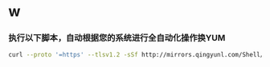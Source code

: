 # w

### 执行以下脚本，自动根据您的系统进行全自动化操作换YUM
``` bash
curl --proto '=https' --tlsv1.2 -sSf http://mirrors.qingyunl.com/Shell/vps/yum_apt_select.sh | bash
```
